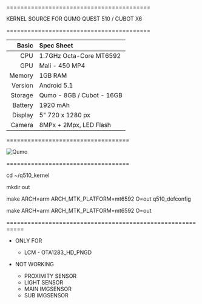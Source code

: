 =========================================

KERNEL SOURCE FOR QUMO QUEST 510 / CUBOT X6

=========================================

Basic   | Spec Sheet
-------:|:-------------------------
CPU     | 1.7GHz Octa-Core MT6592
GPU     | Mali - 450 MP4
Memory  | 1GB RAM
Version | Android 5.1
Storage | Qumo - 8GB / Cubot - 16GB
Battery | 1920 mAh
Display | 5" 720 x 1280 px
Camera  | 8MPx + 2Mpx, LED Flash

===================================

![Qumo](https://static.svyaznoy.ru/upload/iblock/9e2/qumo_quest_510_black_2.jpg/resize/870x725/hq/ "Qumo Quest 510")

===================================

cd ~/q510_kernel

mkdir out

make ARCH=arm ARCH_MTK_PLATFORM=mt6592 O=out q510_defconfig

make ARCH=arm ARCH_MTK_PLATFORM=mt6592 O=out

===========================================================

* ONLY FOR 
  * LCM - OTA1283_HD_PNGD

* NOT WORKING
  * PROXIMITY SENSOR
  * LIGHT SENSOR 
  * MAIN IMGSENSOR
  * SUB IMGSENSOR
